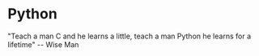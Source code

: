 # Python
"Teach a man C and he learns a little, teach a man Python he learns for a lifetime"
            -- Wise Man
